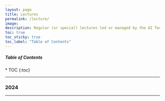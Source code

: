 ```yaml
---
layout: page
title: Lectures
permalink: /lecture/
image: 
description: Regular (or special) lectures led or managed by the AI Technology and Application Research Lab at the FPT University, Ho Chi Minh Campus
toc: true
toc_sticky: true
toc_label: "Table of Contents"
---
```


<h5>Table of Contents</h5>
* TOC
{:toc}

***
### 2024

***
<!-- #### Summer 2024
{:.no_toc}

* 06298-01 Living with AI ([CU12](https://www.cu12.ac.kr/el/main/main_form.acl))
  * Instructor: Eun-Soon You

* [Summer School on Digital Humanities](https://aita-lab.github.io/2024/05/21/SS/) (Special Course)
  * Instructor: Eun-Soon You
  * TA: TBA

* [Summer School on Technical Writing](https://aita-lab.github.io/2024/05/20/SS/) (Special Course)
  * Instructor: Eun-Soon You
  * TA: TBA

* 06483-01 to 06484-01 	Internship Program for Artificial Intelligence 1 to 2 (Joint Lecture)
  * Instructor: Faculty members of Dept. of AI

***
#### Spring 2024
{:.no_toc}

* Advanced Artificial Intelligence (Graduate Course)
  * Instructor: O-Joun Lee

* [06837-01 Graph Mining](https://ns-cuk.notion.site/06837-Graph-Mining-Spring-2024-d61162f663a141929559c406d83ca187?pvs=4)
  * Instructor: O-Joun Lee
  * TA: [Van Thuy Hoang](https://aita-lab.github.io/member/hoangvanthuy90), [Tien-Bach-Thanh Do](https://aita-lab.github.io/member/thanhdo19730), and [Huy Quang Tran](https://aita-lab.github.io/member/huy)
  * [![GitHub](https://img.shields.io/badge/GitHub-Practice%20&%20Assignment-9B9B9B?style=flat-square&logo=GitHub)](https://github.com/AiTa-Lab/Graph-Mining-Spring-2024)
  * [![Kaggle](https://img.shields.io/badge/Kaggle-Term%20Project-20BEFF?style=flat-square&logo=kaggle)](https://www.kaggle.com/competitions/2024-1-cuk-gm-project/overview)

* 06535-01 Career exploration of Artificial Intelligence (Joint Lecture)
  * Instructor: Faculty members of Dept. of AI

* 06480-01 Capstone Design for Artificial Intelligence I (Joint Lecture)
  * Instructor: Faculty members of Dept. of AI

* 06847-01 Undergraduate Research I (Joint Lecture)
  * Instructor: Faculty members of Dept. of AI

* 06483-01 to 06487-01 	Internship Program for Artificial Intelligence 1 to 5 (Joint Lecture)
  * Instructor: Faculty members of Dept. of AI

* 54366-01 Academic Writing and Research Ethics (Graduate Course)
  * Instructor: Eun-Soon You

* 07085-01 Introduction to Digital Humanities
  * Instructor: Eun-Soon You

* 06298-01 Living with AI
  * Instructor: Eun-Soon You

***
### 2023
 
***
#### Winter 2023
{:.no_toc}

* [Winter School on Digital Humanities](https://aita-lab.github.io/2023/11/22/WS/) (Special Course)
  * Instructor: Eun-Soon You
  * TA: [Ho Beom Kim](https://aita-lab.github.io/member/hbkim)

* [Winter School on Ethics of AI and Robots](https://aita-lab.github.io/2023/11/21/WS/) (Special Course)
  * Instructor: Eun-Soon You
  * TA: [Ho Beom Kim](https://aita-lab.github.io/member/hbkim)

* 06483-01 to 06484-01 	Internship Program for Artificial Intelligence 1 to 2 (Joint Lecture)
  * Instructor: Faculty members of Dept. of AI

***
#### Fall 2023
{:.no_toc}

* 54495-01 Advanced Machine Learning (Graduate Course)
  * Instructor: O-Joun Lee

* [06838-01 Graph Neural Networks](https://ns-cuk.notion.site/06838-Graph-Neural-Networks-Fall-2023-f147ff0f52ab41acbcb8636de7e44d46?pvs=4)
  * Instructor: O-Joun Lee
  * TA: [Van Thuy Hoang](https://aita-lab.github.io/member/hoangvanthuy90) and [Sang Thanh Nguyen](https://aita-lab.github.io/member/sangnguyen)
  * [![GitHub](https://img.shields.io/badge/GitHub-Practice%20&%20Assignment-9B9B9B?style=flat-square&logo=GitHub)](https://github.com/AiTa-Lab/Graph-Neural-Networks-Fall-2023)

* 54345-01 Artificial Intelligence/Robot Ethics (Graduate Course)
  * Instructor: Eun-Soon You

* 06298-01 Living with AI
  * Instructor: Eun-Soon You

* 54513-01 Study for Doctoral Thesis 1 (Graduate Course)
  * Instructor: O-Joun Lee

* 54513-01 Study for Master Thesis 1 (Graduate Course; Joint Lecture)
  * Instructor: O-Joun Lee and Kang-Min Kim (NLP Lab)

* 06481-01 Capstone Design for Artificial Intelligence II (Joint Lecture)
  * Instructor: Faculty members of Dept. of AI

* 06483-01 to 06487-01 	Internship Program for Artificial Intelligence 1 to 5 (Joint Lecture)
  * Instructor: Faculty members of Dept. of AI

***
#### Summer 2023
{:.no_toc}

* [Summer School on Digital Humanities](https://aita-lab.github.io/2023/05/24/SS/) (Special Course)
  * Instructor: Eun-Soon You
  * TA: [Hyo Eun Lee](https://aita-lab.github.io/member/helee) and [Ho Beom Kim](https://aita-lab.github.io/member/hbkim)

* [Summer School on Technical Writing](https://aita-lab.github.io/2023/05/25/SS/) (Special Course)
  * Instructor: Eun-Soon You
  * TA: [Hyo Eun Lee](https://aita-lab.github.io/member/helee) and [Ho Beom Kim](https://aita-lab.github.io/member/hbkim)

* [Summer School on Deep Learning with PyTorch](https://aita-lab.github.io/2023/05/31/SS/) (Special Course)
  * Instructor: Namgyu Jung, GCU (정남규, 가천대학교 박사과정)
  * TA: [Hyo Eun Lee](https://aita-lab.github.io/member/helee) and [Ho Beom Kim](https://aita-lab.github.io/member/hbkim)

* [Summer School on eXtended Reality](https://aita-lab.github.io/2023/07/03/SS/) (Special Course)
  * Instructor: Yea Som Lee, CAU (이예솜, 중앙대학교 박사수료)
  * TA: [Hyo Eun Lee](https://aita-lab.github.io/member/helee) and [Ho Beom Kim](https://aita-lab.github.io/member/hbkim)

* 06483-01 to 06484-01 	Internship Program for Artificial Intelligence 1 to 2 (Joint Lecture)
  * Instructor: Faculty members of Dept. of AI

***
#### Spring 2023
{:.no_toc}

* [54369-01 Advanced Graph Neural Networks](https://ns-cuk.notion.site/Advanced-Graph-Neural-Networks-a4162478f7d942d8a73447e28b05c179) (Graduate Course)
  * Instructor: O-Joun Lee

* [06837-01 Graph Mining](https://ns-cuk.notion.site/Syllabus-Graph-Mining-0b9257569a0e4ad3be2bac9ed427a4ed)
  * Instructor: O-Joun Lee
  * TA: [Van Thuy Hoang](https://aita-lab.github.io/member/hoangvanthuy90) and [Sang Thanh Nguyen](https://aita-lab.github.io/member/sangnguyen)
  * [![GitHub](https://img.shields.io/badge/GitHub-Practice%20&%20Assignment-9B9B9B?style=flat-square&logo=GitHub)](https://github.com/AiTa-Lab/Graph-Mining-Spring-2023)

* 06535-01 Career exploration of Artificial Intelligence (Joint Lecture)
  * Instructor: Faculty members of Dept. of AI

* 54366-01 Academic Writing and Research Ethics (Graduate Course)
  * Instructor: Eun-Soon You

* 06298-01 Living with AI
  * Instructor: Eun-Soon You

***
### 2022
 
***
#### Winter 2022
{:.no_toc}

* [Winter School on Ethics of AI and Robots](https://aita-lab.github.io/2022/12/05/WS/) (Special Course)
  * Instructor: Eun-Soon You
  * TA: [Se Eun Cho](https://aita-lab.github.io/member/secho) and [Ho Beom Kim](https://aita-lab.github.io/member/hbkim)

***
#### Fall 2022
{:.no_toc}

* 54347-01 Advanced Graph Mining (Graduate Course)
  * Instructor: O-Joun Lee

* 02922-05 Computers & Programming 2
  * Instructor: O-Joun Lee
  * TA: [Sang Thanh Nguyen](https://aita-lab.github.io/member/sangnguyen)

* 54345-01 Artificial Intelligence/Robot Ethics (Graduate Course)
  * Instructor: Eun-Soon You

***
#### Spring 2022
{:.no_toc}

* 54256-01 Network Embedding (Graduate Course)
  * Instructor: O-Joun Lee

* 06769-01 Object-Oriented Programming
  * Instructor: O-Joun Lee

* 06479-01 Undergraduate Research (Joint Lecture)
  * Instructor: Faculty members of Dept. of AI

***
### 2021
 
***
#### Fall 2021
{:.no_toc}

* 02922-05 Computers & Programming 2
  * Instructor: O-Joun Lee

* 06510-01 Mathematics for AI
  * Instructor: O-Joun Lee

* 06535-01 Career exploration of Artificial Intelligence (Joint Lecture)
  * Instructor: Faculty members of Dept. of AI

*** -->
